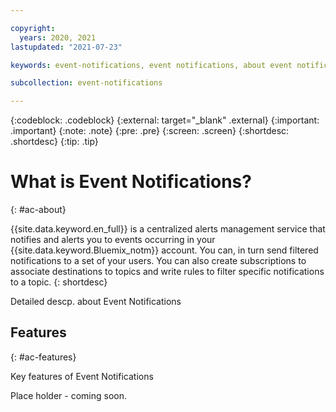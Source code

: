 ```yaml
---

copyright:
  years: 2020, 2021
lastupdated: "2021-07-23"

keywords: event-notifications, event notifications, about event notifications

subcollection: event-notifications

---
```


{:codeblock: .codeblock}
{:external: target="_blank" .external}
{:important: .important}
{:note: .note}
{:pre: .pre}
{:screen: .screen}
{:shortdesc: .shortdesc}
{:tip: .tip}

# What is Event Notifications?
{: #ac-about}

 {{site.data.keyword.en_full}} is a centralized alerts management service that notifies and alerts you to events occurring in your {{site.data.keyword.Bluemix_notm}} account. You can, in turn send filtered notifications to a set of your users.
You can also create subscriptions to associate destinations to topics and write rules to filter specific notifications to a topic.
{: shortdesc}

Detailed descp. about Event Notifications

## Features
{: #ac-features}

Key features of Event Notifications

Place holder - coming soon.
